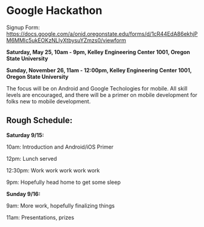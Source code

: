 Google Hackathon
================
Signup Form: https://docs.google.com/a/onid.oregonstate.edu/forms/d/1cR44EdA86ekhjPM6MMIc5ukEOKzNLIyXtbysuYZmzs0/viewform

__Saturday, May 25, 10am - 9pm, Kelley Engineering Center 1001, Oregon State University__

__Sunday, November 26, 11am - 12:00pm, Kelley Engineering Center 1001, Oregon State University__

The focus will be on Android and Google Techologies for mobile.  All skill levels are encouraged, and there will be a primer on mobile development for folks new to mobile development.

Rough Schedule:
--------------

__Saturday 9/15:__

10am: Introduction and Android/iOS Primer

12pm: Lunch served

12:30pm: Work work work work work

9pm: Hopefully head home to get some sleep

__Sunday 9/16:__

9am: More work, hopefully finalizing things

11am: Presentations, prizes
